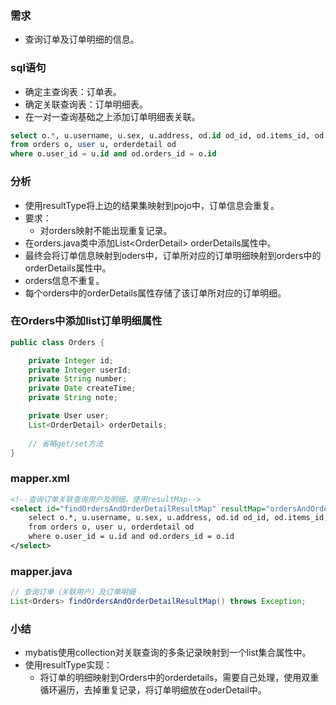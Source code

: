 ### 需求

- 查询订单及订单明细的信息。

### sql语句

- 确定主查询表：订单表。
- 确定关联查询表：订单明细表。
- 在一对一查询基础之上添加订单明细表关联。

```sql
select o.*, u.username, u.sex, u.address, od.id od_id, od.items_id, od.items_num, od.orders_id
from orders o, user u, orderdetail od
where o.user_id = u.id and od.orders_id = o.id
```

### 分析

- 使用resultType将上边的结果集映射到pojo中，订单信息会重复。
- 要求：
  - 对orders映射不能出现重复记录。
- 在orders.java类中添加List\<OrderDetail\> orderDetails属性中。
- 最终会将订单信息映射到oders中，订单所对应的订单明细映射到orders中的orderDetails属性中。
- orders信息不重复。
- 每个orders中的orderDetails属性存储了该订单所对应的订单明细。

### 在Orders中添加list订单明细属性

```Java
public class Orders {

    private Integer id;
    private Integer userId;
    private String number;
    private Date createTime;
    private String note;

    private User user;
    List<OrderDetail> orderDetails;
  
  	// 省略get/set方法
}
```

### mapper.xml

```xml
<!--查询订单关联查询用户及明细，使用resultMap-->
<select id="findOrdersAndOrderDetailResultMap" resultMap="ordersAndOrderDetailResultMap">
    select o.*, u.username, u.sex, u.address, od.id od_id, od.items_id, od.items_num, od.orders_id
    from orders o, user u, orderdetail od
    where o.user_id = u.id and od.orders_id = o.id
</select>
```

### mapper.java

```Java
// 查询订单（关联用户）及订单明细
List<Orders> findOrdersAndOrderDetailResultMap() throws Exception;
```

### 小结

- mybatis使用collection对关联查询的多条记录映射到一个list集合属性中。
- 使用resultType实现：
  - 将订单的明细映射到Orders中的orderdetails，需要自己处理，使用双重循环遍历，去掉重复记录，将订单明细放在oderDetail中。